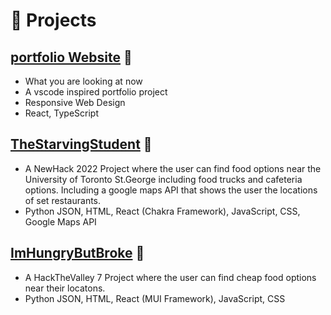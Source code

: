 # 🧪 Projects

## [portfolio Website](http://TamjeedShariff.tech/) 🔗
- What you are looking at now
- A vscode inspired portfolio project
- Responsive Web Design 
- React, TypeScript

## [TheStarvingStudent](https://the-starving-student.vercel.app) 🔗
- A NewHack 2022 Project where the user can find food options near the University of Toronto St.George including food trucks and cafeteria options. Including a google maps API that shows the user the locations of set restaurants.  
- Python JSON, HTML, React (Chakra Framework), JavaScript, CSS, Google Maps API

## [ImHungryButBroke](http://imhungrybutbroke.tech/) 🔗
- A HackTheValley 7 Project where the user can find cheap food options near their locatons.
-  Python JSON, HTML, React (MUI Framework), JavaScript, CSS


